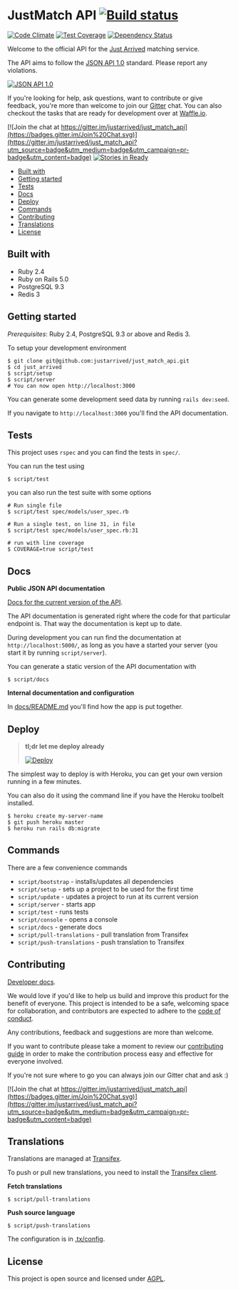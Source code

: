 # JustMatch API [![Build status](https://circleci.com/gh/justarrived/just_match_api.svg?style=shield)](https://circleci.com/gh/justarrived/just_match_api)

[![Code Climate](https://codeclimate.com/github/justarrived/just_match_api/badges/gpa.svg)](https://codeclimate.com/github/justarrived/just_match_api) [![Test Coverage](https://codeclimate.com/github/justarrived/just_match_api/badges/coverage.svg)](https://codeclimate.com/github/justarrived/just_match_api/coverage) [![Dependency Status](https://gemnasium.com/justarrived/just_match_api.svg)](https://gemnasium.com/justarrived/just_match_api)


Welcome to the official API for the [Just Arrived](https://app.justarrived.se/) matching service.

The API aims to follow the [JSON API 1.0](http://jsonapi.org/) standard. Please report any violations.

[![JSON API 1.0](https://img.shields.io/badge/JSON%20API-1.0-lightgrey.svg)](http://jsonapi.org/)

If you're looking for help, ask questions, want to contribute or give feedback, you're more than welcome to join our [Gitter](https://gitter.im/justarrived/just_match_api) chat. You can also checkout the tasks that are ready for development over at [Waffle.io](http://waffle.io/justarrived/just_match_api).

[![Join the chat at https://gitter.im/justarrived/just_match_api](https://badges.gitter.im/Join%20Chat.svg)](https://gitter.im/justarrived/just_match_api?utm_source=badge&utm_medium=badge&utm_campaign=pr-badge&utm_content=badge) [![Stories in Ready](https://badge.waffle.io/justarrived/just_match_api.png?label=ready&title=Ready+Tasks)](http://waffle.io/justarrived/just_match_api)


* [Built with](#built-with)
* [Getting started](#getting-started)
* [Tests](#tests)
* [Docs](#docs)
* [Deploy](#deploy)
* [Commands](#commands)
* [Contributing](#contributing)
* [Translations](#translations)
* [License](#license)

## Built with

* Ruby 2.4
* Ruby on Rails 5.0
* PostgreSQL 9.3
* Redis 3

## Getting started

_Prerequisites_: Ruby 2.4, PostgreSQL 9.3 or above and Redis 3.

To setup your development environment

```
$ git clone git@github.com:justarrived/just_match_api.git
$ cd just_arrived
$ script/setup
$ script/server
# You can now open http://localhost:3000
```

You can generate some development seed data by running `rails dev:seed`.

If you navigate to `http://localhost:3000` you'll find the API documentation.

## Tests

This project uses `rspec` and you can find the tests in `spec/`.

You can run the test using

```
$ script/test
```

you can also run the test suite with some options

```
# Run single file
$ script/test spec/models/user_spec.rb

# Run a single test, on line 31, in file
$ script/test spec/models/user_spec.rb:31

# run with line coverage
$ COVERAGE=true script/test
```

## Docs

__Public JSON API documentation__

[Docs for the current version of the API](https://api.justarrived.se/).

The API documentation is generated right where the code for that particular endpoint is.
That way the documentation is kept up to date.

During development you can run find the documentation at `http://localhost:5000/`, as long as you have a started your server (you start it by running `script/server`).

You can generate a static version of the API documentation with

```
$ script/docs
```

__Internal documentation and configuration__

In [docs/README.md](docs/README.md) you'll find how the app is put together.

## Deploy

> __tl;dr let me deploy already__
>
> [![Deploy](https://www.herokucdn.com/deploy/button.svg)](https://heroku.com/deploy?template=https://github.com/justarrived/just_match_api)


The simplest way to deploy is with Heroku, you can get your own version running in a few minutes.

You can also do it using the command line if you have the Heroku toolbelt installed.

```
$ heroku create my-server-name
$ git push heroku master
$ heroku run rails db:migrate
```

## Commands

There are a few convenience commands

* `script/bootstrap` - installs/updates all dependencies
* `script/setup` - sets up a project to be used for the first time
* `script/update` - updates a project to run at its current version
* `script/server` - starts app
* `script/test` - runs tests
* `script/console` - opens a console
* `script/docs` - generate docs
* `script/pull-translations` - pull translation from Transifex
* `script/push-translations` - push translation to Transifex

## Contributing

[Developer docs](docs/README.md).

We would love if you'd like to help us build and improve this product for the
benefit of everyone. This project is intended to be a safe, welcoming space for collaboration, and contributors are expected to adhere to the [code of conduct](CODE_OF_CONDUCT.md).

Any contributions, feedback and suggestions are more than welcome.

If you want to contribute please take a moment to review our [contributing guide](CONTRIBUTING.md) in order to make the contribution process easy and effective for everyone involved.

If you're not sure where to go you can always join our Gitter chat and ask :)

[![Join the chat at https://gitter.im/justarrived/just_match_api](https://badges.gitter.im/Join%20Chat.svg)](https://gitter.im/justarrived/just_match_api?utm_source=badge&utm_medium=badge&utm_campaign=pr-badge&utm_content=badge)

## Translations

Translations are managed at [Transifex](https://www.transifex.com/justarrived/justmatch-api).

To push or pull new translations, you need to install the [Transifex client](http://docs.transifex.com/client/setup/).

__Fetch translations__

```
$ script/pull-translations
```

__Push source language__

```
$ script/push-translations
```

The configuration is in [.tx/config](.tx/config).

## License

This project is open source and licensed under [AGPL](LICENSE.md).
